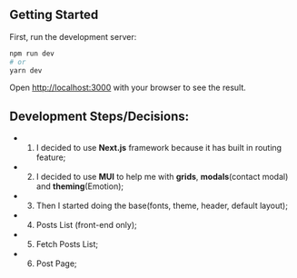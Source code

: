 ## Getting Started

First, run the development server:

```bash
npm run dev
# or
yarn dev
```

Open [http://localhost:3000](http://localhost:3000) with your browser to see the result.

## Development Steps/Decisions:

- 1) I decided to use **Next.js** framework because it has built in routing feature;
- 2) I decided to use **MUI** to help me with **grids**, **modals**(contact modal) and **theming**(Emotion);
- 3) Then I started doing the base(fonts, theme, header, default layout);
- 4) Posts List (front-end only);
- 5) Fetch Posts List;
- 6) Post Page;
